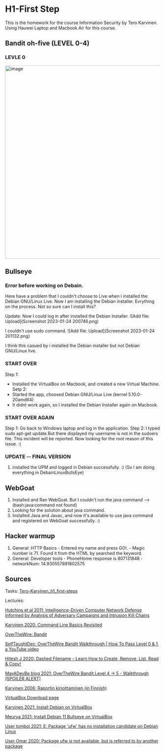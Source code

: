 # H1-First Step
This is the homework for the course Information Security by Tero Karvinen.
Using Hauwei Laptop and Macbook Air for this course. 

## Bandit oh-five (LEVEL 0-4) 
### LEVLE 0 
<img width="629" alt="image" src="https://user-images.githubusercontent.com/95883827/214844049-3f3b6600-8f1f-4827-b7f3-c200eb3b6b9f.png">


## Bullseye
### Error before working on Debain.
Here have a problem that I couldn't choose to Live when i installed the Debian GNU/Linux Live.
Now I am installing the Debian installer. Evrything on the process. Not so sure can I install this? 

Update:
Now I could log in after installed the Debian Installer.
 ![Add file: Upload](Screenshot 2023-01-24 200746.png)

I couldn't use sudo command. 
 ![Add file: Upload](Screenshot 2023-01-24 201132.png)

I think this casued by i installed the Debian installer but not Debian GNU/Linux live.

### START OVER
Step 1: 
- Installed the VirtualBox on Macbook, and created a new Virtual Machine. 
Setp 2:
- Started the app, choosed Debian GNU/Linux Live (kernel 5.10.0-20amd64)
- It didnt work again, so I installed the Debian Installer again on Macbook.

### START OVER AGAIN
Step 1:
Go back to Windows laptop and log in the application.
Step 2:
I typed sudo apt-get update.But there displayed my username is not in the sudoers file. This incident will be reported. 
Now looking for the root reason of this issue. :( 


### UPDATE -- FINAL VERSION
1. installed the UPM and logged in Debian successfully. :) (So I am doing everything in DebainLinuxBullsEye) 

## WebGoat
1. Installed and Ran WebGoat. But I couldn't run the java command --> (bash:java:command not found) 
2. Looking for the solution about java command. 
3. Installed Java and Javac, and now it's available to use java command and registered on WebGoat successfully. :) 
## Hacker warmup

   1) General: HTTP Basics
     - Entered my name and press GO!. 
     - Magic number is 71. Found it from the HTML by searched the keyword.
   3) General: Developer tools
     - PhoneHome response is 807131848
     - networkNum: 14.930557891802575
## Sources

Tasks: [Tero-Karvinen_h1_first-steps](https://terokarvinen.com/2023/information-security-2023/?f=moodle#h1-first-steps)

Lectures:

[Hutchins et al 2011: Intelligence-Driven Computer Network Defense Informed by Analysis of Adversary Campaigns and Intrusion Kill Chains](https://lockheedmartin.com/content/dam/lockheed-martin/rms/documents/cyber/LM-White-Paper-Intel-Driven-Defense.pdf)

[Karvinen 2020: Command Line Basics Revisited](https://terokarvinen.com/2020/command-line-basics-revisited/)

[OverTheWire: Bandit](https://overthewire.org/wargames/bandit/)

[SelfTaughtDev: OverTheWire Bandit Walkthrough | How To Pass Level 0 & 1, a YouTube video](https://youtu.be/2wozdVl3psY)

[Hitesh J 2020: Dashed Filename – Learn How to Create, Remove, List, Read & Copy!](https://www.webservertalk.com/dashed-filename)

[MayADevBe blog 2021: OverTheWire Bandit Level 4 -> 5 - Walkthrough (SPOILER ALERT)](https://mayadevbe.me/posts/overthewire/bandit/level5/)

[Karvinen 2006: Raportin kirjoittaminen (in Finnish)](https://terokarvinen.com/2006/raportin-kirjoittaminen-4/)

[VirtualBox Download page](https://www.virtualbox.org/wiki/Downloads)

[Karvinen 2021: Install Debian on VirtualBox](https://terokarvinen.com/2021/install-debian-on-virtualbox/)

[Meurya 2021: Install Debian 11 Bullseye on VirtualBox](https://www.how2shout.com/linux/install-debian-11-bullseye-on-virtualbox/)

[User tomboi 2021: E: Package 'ufw' has no installation candidate on Debian Linux](https://www.nixcraft.com/t/e-package-ufw-has-no-installation-candidate-on-debian-linux/3726)

[User Omar 2020: Package ufw is not available, but is referred to by another package](https://unix.stackexchange.com/questions/596035/package-ufw-is-not-available-but-is-referred-to-by-another-package)
